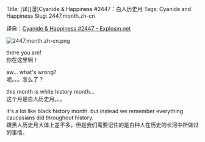 Title: [译][漫]Cyanide & Happiness #2447：白人历史月
Tags: Cyanide and Happiness
Slug: 2447.month.zh-cn

译自：[Cyanide & Happiness #2447 - Explosm.net](http://explosm.net/comics/2447/)


![2447.month.zh-cn.png](/static/images/comics/2447.month.zh-cn.png)



there you are!      
你在这里啊！

aw... what's wrong?     
呃。。。怎么了？

this month is white history month...        
这个月是白人历史月。。。


it's a lot like black history month.
but instead we remember
everything caucasians did throughout history.       
跟黑人历史月大体上差不多。但是我们需要记住的是白种人在历史的长河中所做过的事情。